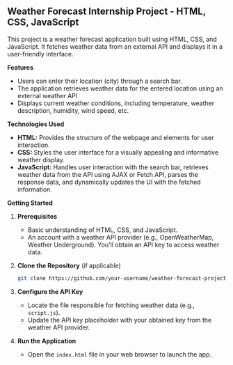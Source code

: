 ## Weather Forecast Internship Project - HTML, CSS, JavaScript

This project is a weather forecast application built using HTML, CSS, and JavaScript. It fetches weather data from an external API and displays it in a user-friendly interface.

**Features**

- Users can enter their location (city) through a search bar.
- The application retrieves weather data for the entered location using an external weather API 
- Displays current weather conditions, including temperature, weather description, humidity, wind speed, etc.

**Technologies Used**

- **HTML:** Provides the structure of the webpage and elements for user interaction.
- **CSS:** Styles the user interface for a visually appealing and informative weather display.
- **JavaScript:** Handles user interaction with the search bar, retrieves weather data from the API using AJAX or Fetch API, parses the response data, and dynamically updates the UI with the fetched information.

**Getting Started**

1. **Prerequisites**
   - Basic understanding of HTML, CSS, and JavaScript.
   - An account with a weather API provider (e.g., OpenWeatherMap, Weather Underground). You'll obtain an API key to access weather data.

2. **Clone the Repository** (if applicable)

   ```bash
   git clone https://github.com/your-username/weather-forecast-project.git


3. **Configure the API Key**
   - Locate the file responsible for fetching weather data (e.g., `script.js`).
   - Update the API key placeholder with your obtained key from the weather API provider.

4. **Run the Application**
   - Open the `index.html` file in your web browser to launch the app.
```
